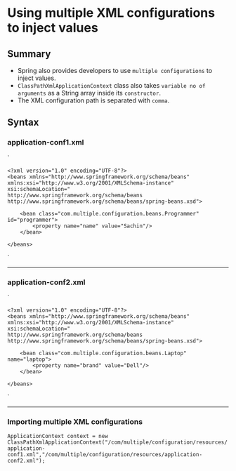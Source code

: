# Using multiple XML configurations to inject values

## Summary
- Spring also provides developers to use `multiple configurations` to inject values.
- `ClassPathXmlApplicationContext` class also takes `variable no of arguments` as a String array inside its `constructor`.
- The XML configuration path is separated with `comma`.

## Syntax

### application-conf1.xml
`

    <?xml version="1.0" encoding="UTF-8"?>
    <beans xmlns="http://www.springframework.org/schema/beans"
    xmlns:xsi="http://www.w3.org/2001/XMLSchema-instance"
    xsi:schemaLocation="
    http://www.springframework.org/schema/beans http://www.springframework.org/schema/beans/spring-beans.xsd">

        <bean class="com.multiple.configuration.beans.Programmer" id="programmer">
            <property name="name" value="Sachin"/>
        </bean>

    </beans>
`

---

### application-conf2.xml
`

    <?xml version="1.0" encoding="UTF-8"?>
    <beans xmlns="http://www.springframework.org/schema/beans"
    xmlns:xsi="http://www.w3.org/2001/XMLSchema-instance"
    xsi:schemaLocation="
    http://www.springframework.org/schema/beans http://www.springframework.org/schema/beans/spring-beans.xsd">

        <bean class="com.multiple.configuration.beans.Laptop" name="laptop">
            <property name="brand" value="Dell"/>
        </bean>

    </beans>

`

---


### Importing multiple XML configurations
`
    ApplicationContext context =
    new ClassPathXmlApplicationContext("/com/multiple/configuration/resources/application-conf1.xml","/com/multiple/configuration/resources/application-conf2.xml");
`